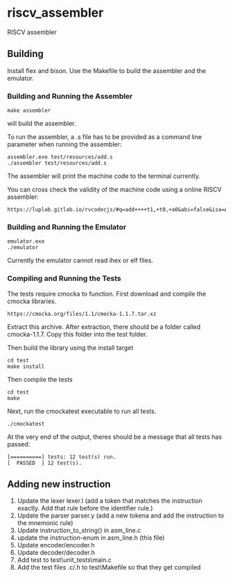 # riscv_assembler
RISCV assembler

## Building

Install flex and bison. Use the Makefile to build the assembler and the emulator.

### Building and Running the Assembler

```
make assembler
```

will build the assembler.

To run the assembler, a .s file has to be provided as a command line parameter
when running the assembler:

```
assembler.exe test/resources/add.s
./assembler test/resources/add.s
```

The assembler will print the machine code to the terminal currently.

You can cross check the validity of the machine code using a online RISCV assembler:

```
https://luplab.gitlab.io/rvcodecjs/#q=add++++t1,+t0,+a0&abi=false&isa=AUTO
```

### Building and Running the Emulator

```
emulator.exe
./emulator
```

Currently the emulator cannot read ihex or elf files.

### Compiling and Running the Tests

The tests require cmocka to function.
First download and compile the cmocka libraries.

```
https://cmocka.org/files/1.1/cmocka-1.1.7.tar.xz
```

Extract this archive. After extraction, there should be a folder called cmocka-1.1.7.
Copy this folder into the test folder.

Then build the library using the install target

```
cd test
make install
```

Then compile the tests

```
cd test
make
```

Next, run the cmockatest executable to run all tests.

```
./cmockatest
```

At the very end of the output, theres should be a message that all tests has passed:

```
[==========] tests: 12 test(s) run.
[  PASSED  ] 12 test(s).
```




## Adding new instruction

1. Update the lexer lexer.l (add a token that matches the instruction exactly. Add that rule before the identifier rule.)
1. Update the parser parser.y (add a new <sym> tokena and add the instruction to the mnemonic rule)
1. Update instruction_to_string() in asm_line.c
1. update the instruction-enum in asm_line.h (this file)
1. Update encoder/encoder.h
1. Update decoder/decoder.h
1. Add test to test\unit_tests\main.c
1. Add the test files .c/.h to test\Makefile so that they get compiled
